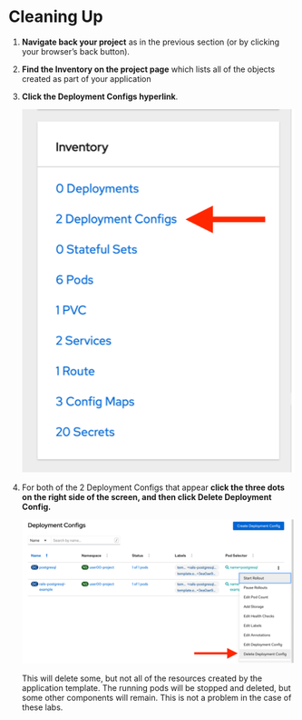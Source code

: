 # Cleaning Up

1. **Navigate back your project** as in the previous section (or by clicking your browser’s back button).

1. **Find the Inventory on the project page** which lists all of the objects created as part of your application

1. **Click the Deployment Configs hyperlink**.

    ![project-inventory.png](../images/project-inventory.png)

1. For both of the 2 Deployment Configs that appear **click the three dots on the right side of the screen, and then click Delete Deployment Config.**

    ![delete-dc.png](../images/delete-dc.png)

    This will delete some, but not all of the resources created by the application template. The running pods will be stopped and deleted, but some other components will remain. This is not a problem in the case of these labs.
